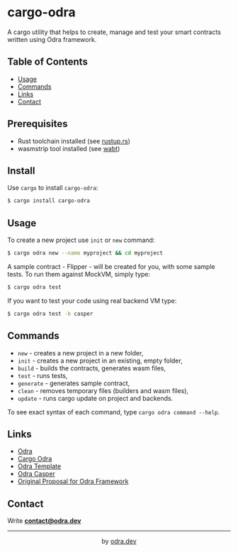 # cargo-odra

A cargo utility that helps to create, manage and test your smart contracts
written using Odra framework.   

## Table of Contents
* [Usage](#usage)
* [Commands](#backends)
* [Links](#links)
* [Contact](#contact)

## Prerequisites

- Rust toolchain installed (see [rustup.rs](https://rustup.rs/))
- wasmstrip tool installed (see [wabt](https://github.com/WebAssembly/wabt))

## Install

Use `cargo` to install `cargo-odra`:

```bash
$ cargo install cargo-odra
```

## Usage

To create a new project use `init` or `new` command:

```bash
$ cargo odra new --name myproject && cd myproject
```

A sample contract - Flipper - will be created for you, with some sample tests.
To run them against MockVM, simply type:

```bash
$ cargo odra test
```

If you want to test your code using real backend VM type:

```bash
$ cargo odra test -b casper
```

## Commands

* `new` - creates a new project in a new folder,
* `init` - creates a new project in an existing, empty folder,
* `build` - builds the contracts, generates wasm files,
* `test` - runs tests,
* `generate` - generates sample contract,
* `clean` - removes temporary files (builders and wasm files),
* `update` - runs cargo update on project and backends.

To see exact syntax of each command, type `cargo odra command --help`.

## Links

* [Odra](https://github.com/odradev/odra)
* [Cargo Odra](https://github.com/odradev/cargo-odra)
* [Odra Template](https://github.com/odradev/odra-template)
* [Odra Casper](https://github.com/odradev/odra-casper)
* [Original Proposal for Odra Framework](https://github.com/odradev/odra-proposal)

## Contact
Write **contact@odra.dev**

---
<div align="center">
by <a href="https://odra.dev">odra.dev<a>
</dev>
